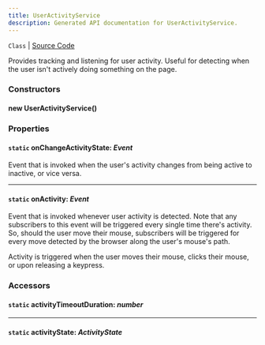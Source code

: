 ```yaml
---
title: UserActivityService
description: Generated API documentation for UserActivityService.
---
```


`Class` | [Source Code](https://github.com/mrCamelCode/jtjs-browser/blob/674cb475f6f9d8c2487c2c55d4e3c0ee58e20301/lib/services/user-activity.service.ts#L15)

Provides tracking and listening for user activity. Useful for detecting when the
user isn't actively doing something on the page.

### Constructors

#### new UserActivityService()

### Properties

#### `static` onChangeActivityState: _Event<OnChangeActivityStateListener>_

Event that is invoked when the user's activity changes from being active to inactive, or
vice versa.

---

#### `static` onActivity: _Event<OnActivityListener>_

Event that is invoked whenever user activity is detected. Note that any subscribers
to this event will be triggered every single time there's activity. So, should the user
move their mouse, subscribers will be triggered for every move detected by the browser
along the user's mouse's path.

Activity is triggered when the user moves their mouse, clicks their mouse, or upon releasing a keypress.

### Accessors

#### `static` activityTimeoutDuration: _number_

---

#### `static` activityState: _ActivityState_